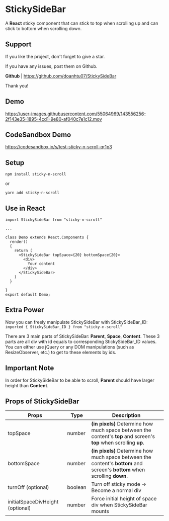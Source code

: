 # StickySideBar

A **React** sticky component that can stick to top when scrolling up and can stick to bottom when scrolling down.

## Support

If you like the project, don't forget to give a star.

If you have any issues, post them on Github.

**Github** | https://github.com/doanhtu07/StickySideBar

Thank you!

## Demo

https://user-images.githubusercontent.com/55064969/143556256-2f143e35-1895-4cd1-9e80-af040c7e1c12.mov

## CodeSandbox Demo

https://codesandbox.io/s/test-sticky-n-scroll-qr1p3

## Setup

`npm install sticky-n-scroll`  

or  

`yarn add sticky-n-scroll`  

## Use in React

```
import StickySideBar from "sticky-n-scroll"

...

class Demo extends React.Components {
  render() 
  {
    return (
      <StickySideBar topSpace={20} bottomSpace{20}>
        <div> 
          Your content 
        </div>
      </StickySideBar>
    )
  }

}
export default Demo;
```  

## Extra Power

Now you can freely manipulate StickySideBar with StickySideBar_ID: `imported { StickySideBar_ID } from "sticky-n-scroll"`

There are 3 main parts of StickySideBar: **Parent**, **Space**, **Content**. These 3 parts are all div with id equals to corresponding StickySideBar_ID values. You can either use jQuery or any DOM manipulations (such as ResizeObserver, etc.) to get to these elements by ids.

## Important Note

In order for StickySideBar to be able to scroll, **Parent** should have larger height than **Content**.

## Props of StickySideBar

| Props                | Type        | Description                                                                                                                 |
| -------------------- | ----------- | --------------------------------------------------------------------------------------------------------------------------- |
| topSpace             | number      | **(in pixels)** Determine how much space between the content's **top** and screen's **top** when scrolling **up**.          |
| bottomSpace          | number      | **(in pixels)** Determine how much space between the content's **bottom** and screen's **bottom** when scrolling **down**.  |
| turnOff (optional)   | boolean     | Turn off sticky mode -> Become a normal div                                                                                 |
| initialSpaceDivHeight (optional) | number | Force initial height of space div when StickySideBar mounts |

